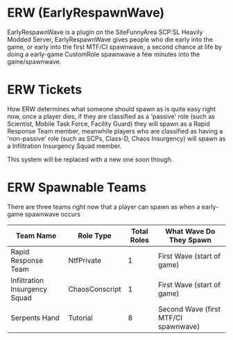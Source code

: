 # ERW (EarlyRespawnWave)

EarlyRespawnWave is a plugin on the SiteFunnyArea SCP:SL Heavily Modded Server, EarlyRespawnWave gives people who die early into the game, or early into the first MTF/CI spawnwave, a second chance at life by doing a early-game CustomRole spawnwave a few minutes into the game/spawnwave.

# ERW Tickets
How ERW determines what someone should spawn as is quite easy right now, once a player dies, if they are classified as a 'passive' role (such as Scientist, Mobile Task Force, Facility Guard) they will spawn as a Rapid Response Team member, meanwhile players who are classified as having a 'non-passive' role (such as SCPs, Class-D, Chaos Insurgency) will spawn as a Infiltration Insurgency Squad member.

This system will be replaced with a new one soon though.
# ERW Spawnable Teams
There are three teams right now that a player can spawn as when a early-game spawnwave occurs

| Team Name  | Role Type | Total Roles  | What Wave Do They Spawn |
| ------------- | ------------- | ------------- | ------------- |
| Rapid Response Team  | NtfPrivate  | 1  | First Wave (start of game)  |
| Infiltration Insurgency Squad  | ChaosConscript  | 1  | First Wave (start of game)   |
| Serpents Hand  | Tutorial  | 8  | Second Wave (first MTF/CI spawnwave)  |
